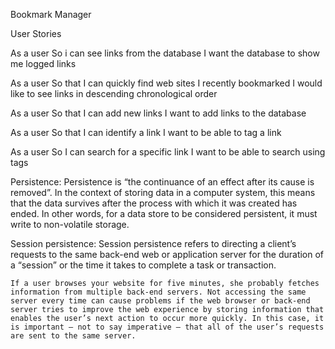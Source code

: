 Bookmark Manager

User Stories

As a user
So i can see links from the database
I want the database to show me logged links

As a user
So that I can quickly find web sites I recently bookmarked
I would like to see links in descending chronological order

As a user
So that I can add new links
I want to add links to the database

As a user
So that I can identify a link
I want to be able to tag a link

As a user
So I can search for a specific link
I want to be able to search using tags

Persistence:
	Persistence is “the continuance of an effect after its cause is removed”. In the context of storing data in a computer system, this means that the data survives after the process with which it was created has ended. In other words, for a data store to be considered persistent, it must write to non-volatile storage.

Session persistence:
	Session persistence refers to directing a client’s requests to the same back-end web or application server for the duration of a “session” or the time it takes to complete a task or transaction.

	If a user browses your website for five minutes, she probably fetches information from multiple back-end servers. Not accessing the same server every time can cause problems if the web browser or back-end server tries to improve the web experience by storing information that enables the user’s next action to occur more quickly. In this case, it is important – not to say imperative – that all of the user’s requests are sent to the same server.

